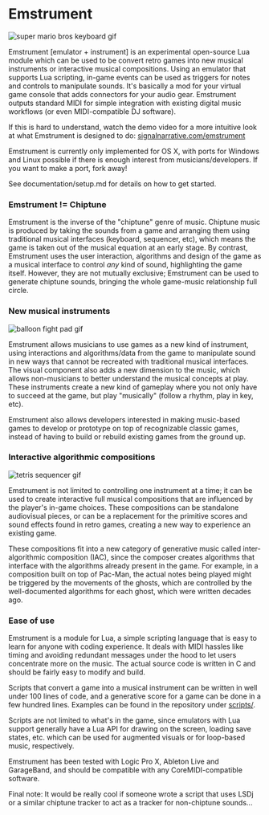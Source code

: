 # Emstrument

![super mario bros keyboard gif](http://i.imgur.com/Ketq9ho.gif)

Emstrument [emulator + instrument] is an experimental open-source Lua module
which can be used to be convert retro games into new musical instruments or
interactive musical compositions. Using an emulator that supports Lua scripting, in-game 
events can be used as triggers for notes and controls to manipulate sounds.
It's basically a mod for your virtual game console that adds connectors for your audio gear.
Emstrument outputs standard MIDI for simple integration with existing digital music workflows
(or even MIDI-compatible DJ software).

If this is hard to understand, watch the demo video for a more intuitive look at
what Emstrument is designed to do: [signalnarrative.com/emstrument](http://www.signalnarrative.com/emstrument)

Emstrument is currently only implemented for OS X, with ports for Windows and
Linux possible if there is enough interest from musicians/developers. If you
want to make a port, fork away!

See documentation/setup.md for details on how to get started.

### Emstrument != Chiptune

Emstrument is the inverse of the "chiptune" genre of music. Chiptune
music is produced by taking the sounds from a game and arranging them using
traditional musical interfaces (keyboard, sequencer, etc), which
means the game is taken out of the musical equation at an early stage. By
contrast, Emstrument uses the user 
interaction, algorithms and design of the game as a musical interface to control _any_
kind of sound, highlighting the game itself. However, they are not mutually exclusive;
Emstrument can be used to generate chiptune sounds, bringing the whole game-music 
relationship full circle.

### New musical instruments

![balloon fight pad gif](http://i.imgur.com/Gcoy7Mn.gif)

Emstrument allows musicians to use games as a new kind of instrument, using interactions 
and algorithms/data from the game to manipulate sound in new ways that cannot be 
recreated with traditional musical interfaces. The visual component also adds a new
dimension to the music, which allows non-musicians to better understand the
musical concepts at play. These instruments create a new kind of gameplay where
you not only have to succeed at the game, but play "musically" (follow a rhythm, play in 
key, etc).

Emstrument also allows developers interested in making music-based games to
develop or prototype on top of recognizable classic games, instead of having 
to build or rebuild existing games from the ground up.

### Interactive algorithmic compositions

![tetris sequencer gif](http://i.imgur.com/b3cJpDY.gif)

Emstrument is not limited to controlling one instrument at a time; it can be used to create
interactive full musical compositions that are
influenced by the player's in-game choices. These compositions can be standalone 
audiovisual pieces, or can be a replacement for the primitive scores and sound effects 
found in retro games, creating a new way to experience an existing game.

These compositions fit into a new category of generative music called
inter-algorithmic composition (IAC), since the composer creates algorithms that
interface with the algorithms already present in the game. For example, in a
composition built on top of Pac-Man, the actual notes being played might be
triggered by the movements of the ghosts, which are controlled by the
well-documented algorithms for each ghost, which were written decades ago.

### Ease of use

Emstrument is a module for Lua, a simple scripting language that is easy
to learn for anyone with coding experience. It deals with MIDI hassles like
timing and avoiding redundant messages under the hood to let users concentrate
more on the music. The actual source code is written in C and should be
fairly easy to modify and build.

Scripts that convert a game into a musical instrument can be written in well under 100
lines of code, and a generative score for a game can be done in a few
hundred lines. Examples can be found in the repository under [scripts/](scripts/).

Scripts are not limited to what's in the game, since emulators with Lua support
generally have a Lua API for drawing on the screen, loading save states, etc. which can be used
for augmented visuals or for loop-based music, respectively.

Emstrument has been tested with Logic Pro X, Ableton Live and GarageBand, and
should be compatible with any CoreMIDI-compatible software.

Final note: It would be really cool if someone wrote a script that uses LSDj or 
a similar chiptune tracker to act as a tracker for non-chiptune sounds...





